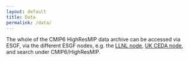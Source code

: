 ```yaml
---
layout: default
title: Data
permalink: /data/
---
```


The whole of the CMIP6 HighResMIP data archive can be accessed via ESGF, via the different ESGF nodes, e.g. the [LLNL node](https://esgf-node.llnl.gov/search/cmip6/), [UK CEDA  node](https://esgf-index1.ceda.ac.uk/search/cmip6-ceda/), and search under CMIP6/HighResMIP.